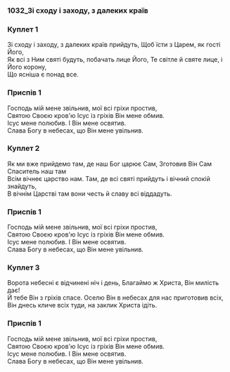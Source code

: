 ### 1032_Зі сходу і заходу, з далеких країв
### Куплет 1
Зі сходу і заходу, з далеких країв прийдуть, Щоб їсти з Царем, як гості Його, <br/>Як всі з Ним святі будуть, побачать лице Його, Те світле й святе лице, і Його корону, <br/>Що ясніша є понад все.
### Приспів 1
Господь мій мене звільнив, мої всі гріхи простив, <br/>Святою Своєю кров'ю Ісус із гріхів Він мене обмив. <br/>Ісус мене полюбив. І Він мене освятив. <br/>Слава Богу в небесах, що Він мене увільнив.
### Куплет 2
Як ми вже прийдемо там, де наш Бог царює Сам, Зготовив Він Сам Спаситель наш там<br/>Всім вічнеє царство нам. Там, де всі святі прийдуть і вічний спокій знайдуть,<br/>В вічнім Царстві там вони честь й славу всі віддадуть.
### Приспів 1
Господь мій мене звільнив, мої всі гріхи простив, <br/>Святою Своєю кров'ю Ісус із гріхів Він мене обмив. <br/>Ісус мене полюбив. І Він мене освятив. <br/>Слава Богу в небесах, що Він мене увільнив.
### Куплет 3
Ворота небесні є відчинені ніч і день, Благаймо ж Христа, Він милість дає!<br/>Й тебе Він з гріхів спасе. Оселю Він в небесах для нас приготовив всіх,<br/>Він днесь кличе всіх туди, на заклик Христа ідіть.
### Приспів 1
Господь мій мене звільнив, мої всі гріхи простив, <br/>Святою Своєю кров'ю Ісус із гріхів Він мене обмив. <br/>Ісус мене полюбив. І Він мене освятив. <br/>Слава Богу в небесах, що Він мене увільнив.

